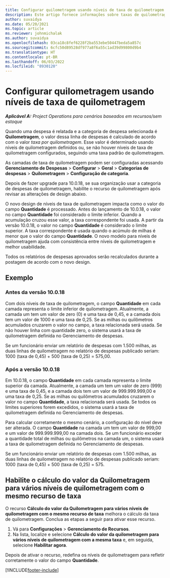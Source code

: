 ```yaml
---
title: Configurar quilometragem usando níveis de taxa de quilometragem
description: Este artigo fornece informações sobre taxas de quilometragem e níveis de taxa de quilometragem.
author: suvaidya
ms.date: 05/20/2021
ms.topic: article
ms.reviewer: johnmichalak
ms.author: suvaidya
ms.openlocfilehash: 03ca18c8fef6228f2ba553ebe50447beda5a857c
ms.sourcegitcommit: 6cfc50d89528df977a8f6a55c1ad39d99800d9b4
ms.translationtype: HT
ms.contentlocale: pt-BR
ms.lasthandoff: 06/03/2022
ms.locfileid: "8930120"
---
```

# <a name="set-up-mileage-using-mileage-rate-tiers"></a>Configurar quilometragem usando níveis de taxa de quilometragem

_**Aplicável A:** Project Operations para cenários baseados em recursos/sem estoque_

Quando uma despesa é relatada e a categoria de despesa selecionada é **Quilometragem**, o valor dessa linha de despesas é calculado de acordo com o valor *taxa por quilometragem*. Esse valor é determinado usando níveis de quilometragem definidos ou, se não houver níveis de taxa de quilometragem configurados, seguindo uma taxa padrão de quilometragem. 

As camadas de taxa de quilometragem podem ser configuradas acessando **Gerenciamento de Despesas** > **Configurar** > **Geral** > **Categorias de despesas** > **Quilometragem** > **Configuração de categoria**.

Depois de fazer upgrade para 10.0.18, se sua organização usar a categoria de despesas de quilometragem, habilite o recurso de quilometragem após revisar as alterações de design abaixo. 

O novo design de níveis de taxa de quilometragem impacta como o valor do campo **Quantidade** é processado. Antes do lançamento de 10.0.18, o valor no campo **Quantidade** foi considerado o limite inferior. Quando a acumulação cruzou esse valor, a taxa correspondente foi usada.  A partir da versão 10.0.18, o valor no campo **Quantidade** é considerado o limite superior. A taxa correspondente é usada quando o acúmulo de milhas é menor que o valor do campo **Quantidade**.  O novo modelo para níveis de quilometragem ajuda com consistência entre níveis de quilometragem e melhor usabilidade.   

Todos os relatórios de despesas aprovados serão recalculados durante a postagem de acordo com o novo design.

## <a name="example"></a>Exemplo
 
### <a name="before-version-10018"></a>Antes da versão 10.0.18
Com dois níveis de taxa de quilometragem, o campo **Quantidade** em cada camada representa o limite inferior de quilometragem. Atualmente, a camada um tem um valor de zero (0) e uma taxa de 0,45, e a camada dois tem um valor de 1000 e uma taxa de 0,25. Se as milhas ou quilômetros acumulados cruzarem o valor no campo, a taxa relacionada será usada. Se não houver linha com quantidade zero, o sistema usará a taxa de quilometragem definida no Gerenciamento de despesas. 
 
Se um funcionário enviar um relatório de despesas com 1.500 milhas, as duas linhas de quilometragem no relatório de despesas publicado seriam: 1000 (taxa de 0,45) + 500 (taxa de 0,25) = 575,00.

### <a name="after-version-10018"></a>Após a versão 10.0.18
Em 10.0.18, o campo **Quantidade** em cada camada representa o limite superior da camada. Atualmente, a camada um tem um valor de zero (999) e uma taxa de 0,45, e a camada dois tem um valor de 999.999.999,00 e uma taxa de 0,25. Se as milhas ou quilômetros acumulados cruzarem o valor no campo **Quantidade**, a taxa relacionada será usada. Se todos os limites superiores forem excedidos, o sistema usará a taxa de quilometragem definida no Gerenciamento de despesas. 
 
Para calcular corretamente o mesmo cenário, a configuração do nível deve ser alterada. O campo **Quantidade** na camada um tem um valor de 999,00 e um valor de 999.999.999,00 na camada dois. Se um funcionário exceder a quantidade total de milhas ou quilômetros na camada um, o sistema usará a taxa de quilometragem definida no Gerenciamento de despesas. 
  
Se um funcionário enviar um relatório de despesas com 1.500 milhas, as duas linhas de quilometragem no relatório de despesas publicado seriam: 1000 (taxa de 0,45) + 500 (taxa de 0,25) = 575.

## <a name="enable-the-mileage-amount-calculation-for-multiple-mileage-tiers-with-same-rate-feature"></a>Habilite o cálculo do valor da Quilometragem para vários níveis de quilometragem com o mesmo recurso de taxa

O recurso **Cálculo do valor da Quilometragem para vários níveis de quilometragem com o mesmo recurso de taxa** melhora o cálculo da taxa de quilometragem. Conclua as etapas a seguir para ativar esse recurso.

1. Vá para **Configurações** > **Gerenciamento de Recursos**. 
2. Na lista, localize e selecione **Cálculo do valor da quilometragem para vários níveis de quilometragem com a mesma taxa** e, em seguida, selecione **Habilitar agora**.

Depois de ativar o recurso, redefina os níveis de quilometragem para refletir corretamente o valor do campo **Quantidade**. 


[!INCLUDE[footer-include](../includes/footer-banner.md)]
